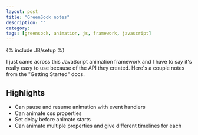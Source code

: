 ```yaml
---
layout: post
title: "GreenSock notes"
description: ""
category: 
tags: [greensock, animation, js, framework, javascript]
---
```

{% include JB/setup %}

I just came across this JavaScript animation framework and I have to say it's really easy to use because of the API they created. Here's a couple notes from the "Getting Started" docs.

## Highlights

* Can pause and resume animation with event handlers
* Can animate css properties 
* Set delay before animate starts
* Can animate multiple properties and give different timelines for each

